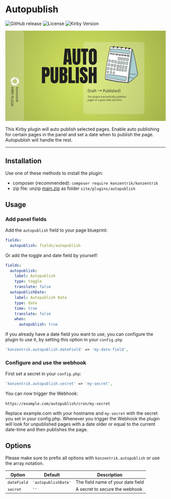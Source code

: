 # Autopublish

![GitHub release](https://img.shields.io/github/release/konzentrik/kirby-autopublish.svg?maxAge=1800) ![License](https://img.shields.io/github/license/mashape/apistatus.svg) ![Kirby Version](https://img.shields.io/badge/Kirby-4%2B-black.svg)

![Header](/assets/autopublish-header.png)

This Kirby plugin will auto publish selected pages. Enable auto publishing for certain pages in the panel and set a date when to publish the page. Autopublish will handle the rest.

---

## Installation

Use one of these methods to install the plugin:

- composer (recommended): `composer require konzentrik/konzentrik`
- zip file: unzip [main.zip](https://github.com/konzentrik/kirby-autopublish/releases/latest) as folder `site/plugins/autopublish`

## Usage

### Add panel fields

Add the `autopublish` field to your page blueprint:

```yaml
fields:
  autopublish: fields/autopublish
```

Or add the toggle and date field by yourself:

```yaml
fields:
  autopublish:
    label: Autopublish
    type: toggle
    translate: false
  autopublishDate:
    label: Autopublish Date
    type: date
    time: true
    translate: false
    when:
      autopublish: true
```

If you already have a date field you want to use, you can configure the plugin to use it, by setting this option in your `config.php`

```php
'konzentrik.autopublish.dateField' => 'my-date-field',
```

### Configure and use the webhook

First set a secret in your `config.php`:

```php
'konzentrik.autopublish.secret' => 'my-secret',
```

You can now trigger the Webhook:

`https://example.com/autopublish/cron/my-secret`

Replace example.com with your hostname and `my-secret` with the secret you set in your config.php. Whenever you trigger the Webhook the plugin will look for unpublished pages with a date older or equal to the current date-time and then publishes the page.

## Options

Please make sure to prefix all options with `konzentrik.autopublish` or use the array notation.

| Option      | Default             | Description                       |
| ----------- | ------------------- | --------------------------------- |
| `dateField` | `'autopublishDate'` | The field name of your date field |
| `secret`    | `''`                | A secret to secure the webhook    |
